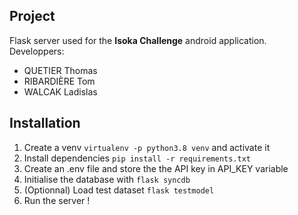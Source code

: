 ## Project
Flask server used for the **Isoka Challenge** android application.  
Developpers:  
 - QUETIER Thomas  
 - RIBARDIÈRE Tom  
 - WALCAK Ladislas  

## Installation
 1. Create a venv `virtualenv -p python3.8 venv` and activate it
 2. Install dependencies `pip install -r requirements.txt`
 3. Create an .env file and store the the API key in API_KEY variable
 4. Initialise the database with `flask syncdb` 
 5. (Optionnal) Load test dataset `flask testmodel`
 6. Run the server !